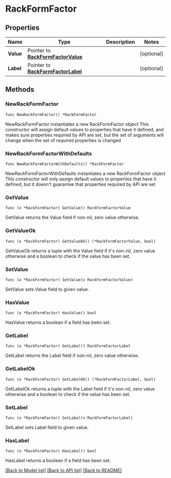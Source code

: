 # RackFormFactor

## Properties

Name | Type | Description | Notes
------------ | ------------- | ------------- | -------------
**Value** | Pointer to [**RackFormFactorValue**](RackFormFactorValue.md) |  | [optional] 
**Label** | Pointer to [**RackFormFactorLabel**](RackFormFactorLabel.md) |  | [optional] 

## Methods

### NewRackFormFactor

`func NewRackFormFactor() *RackFormFactor`

NewRackFormFactor instantiates a new RackFormFactor object
This constructor will assign default values to properties that have it defined,
and makes sure properties required by API are set, but the set of arguments
will change when the set of required properties is changed

### NewRackFormFactorWithDefaults

`func NewRackFormFactorWithDefaults() *RackFormFactor`

NewRackFormFactorWithDefaults instantiates a new RackFormFactor object
This constructor will only assign default values to properties that have it defined,
but it doesn't guarantee that properties required by API are set

### GetValue

`func (o *RackFormFactor) GetValue() RackFormFactorValue`

GetValue returns the Value field if non-nil, zero value otherwise.

### GetValueOk

`func (o *RackFormFactor) GetValueOk() (*RackFormFactorValue, bool)`

GetValueOk returns a tuple with the Value field if it's non-nil, zero value otherwise
and a boolean to check if the value has been set.

### SetValue

`func (o *RackFormFactor) SetValue(v RackFormFactorValue)`

SetValue sets Value field to given value.

### HasValue

`func (o *RackFormFactor) HasValue() bool`

HasValue returns a boolean if a field has been set.

### GetLabel

`func (o *RackFormFactor) GetLabel() RackFormFactorLabel`

GetLabel returns the Label field if non-nil, zero value otherwise.

### GetLabelOk

`func (o *RackFormFactor) GetLabelOk() (*RackFormFactorLabel, bool)`

GetLabelOk returns a tuple with the Label field if it's non-nil, zero value otherwise
and a boolean to check if the value has been set.

### SetLabel

`func (o *RackFormFactor) SetLabel(v RackFormFactorLabel)`

SetLabel sets Label field to given value.

### HasLabel

`func (o *RackFormFactor) HasLabel() bool`

HasLabel returns a boolean if a field has been set.


[[Back to Model list]](../README.md#documentation-for-models) [[Back to API list]](../README.md#documentation-for-api-endpoints) [[Back to README]](../README.md)


